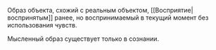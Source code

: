 Образ объекта, схожий с реальным объектом, [[Восприятие|воспринятым]] ранее, но воспринимаемый в текущий момент без использования чувств. 

Мысленный образ существует только в сознании.
